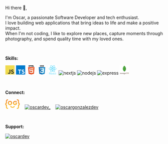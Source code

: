 Hi there 👋,

I'm Oscar, a passionate Software Developer and tech enthusiast.<br/>
I love building web applications that bring ideas to life and make a positive impact.<br/>
When I'm not coding, I like to explore new places, capture moments through photography, and spend quality time with my loved ones.

<br/>

<strong>Skills:</strong>

<img src="https://raw.githubusercontent.com/devicons/devicon/master/icons/javascript/javascript-original.svg" alt="javascript" width="auto" height="30"/> <img src="https://raw.githubusercontent.com/devicons/devicon/master/icons/typescript/typescript-original.svg" alt="typescript" width="auto" height="30"/> <img src="https://raw.githubusercontent.com/devicons/devicon/master/icons/html5/html5-original-wordmark.svg" alt="html5" width="auto" height="30"/> <img src="https://raw.githubusercontent.com/devicons/devicon/master/icons/css3/css3-original-wordmark.svg" alt="css3" width="auto" height="30"/> <img src="https://raw.githubusercontent.com/devicons/devicon/master/icons/react/react-original-wordmark.svg" alt="react" width="auto" height="30"/> <img src="https://cdn.worldvectorlogo.com/logos/nextjs-2.svg" alt="nextjs" width="auto" height="30"/> <img src="https://cdn.jsdelivr.net/gh/devicons/devicon/icons/nodejs/nodejs-original.svg" alt="nodejs" width="auto" height="30"/> <img src="https://cdn.jsdelivr.net/gh/devicons/devicon/icons/express/express-original.svg" alt="express" width="auto" height="30"/> <img src="https://raw.githubusercontent.com/devicons/devicon/master/icons/mongodb/mongodb-original-wordmark.svg" alt="mongodb" width="auto" height="30"/>

<br>

<strong>Connect:</strong>

<a href="https://www.oscargonzalez.dev" target="blank"><img src="public/images/og_logo.png" alt="Portfolio" height="30" width="auto" /></a>&nbsp;&nbsp;&nbsp;
<a href="https://twitter.com/oscardev_" target="blank"><img src="https://raw.githubusercontent.com/rahuldkjain/github-profile-readme-generator/master/src/images/icons/Social/twitter.svg" alt="oscardev_" height="30" width="auto" /></a>&nbsp;&nbsp;&nbsp;
<a href="https://linkedin.com/in/oscargonzalezdev" target="blank"><img src="https://raw.githubusercontent.com/rahuldkjain/github-profile-readme-generator/master/src/images/icons/Social/linked-in-alt.svg" alt="oscargonzalezdev" height="30" width="auto" /></a>

<br/>

<strong>Support:</strong>

<a href="https://www.buymeacoffee.com/oscardev"> <img src="https://cdn.buymeacoffee.com/buttons/v2/default-yellow.png" height="30" width="auto" alt="oscardev" /></a>
